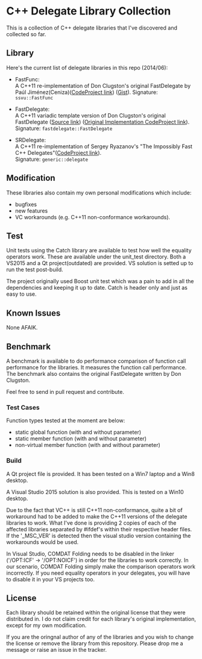 C++ Delegate Library Collection
===============================

This is a collection of C++ delegate libraries that I've discovered and collected so far.

## Library
Here's the current list of delegate libraries in this repo (2014/06):
 * FastFunc:  
   A C++11 re-implementation of Don Clugston's original FastDelegate by Paúl Jiménez(Ceniza)([CodeProject link](http://www.codeproject.com/Articles/7150/Member-Function-Pointers-and-the-Fastest-Possible))
([Gist](https://gist.github.com/yxbh/997d5a7791e3fe18e94f)).
   Signature: `ssvu::FastFunc`  

 * FastDelegate:  
   A C++11 variadic template version of Don Clugston's original FastDelegate ([Source link](https://sites.google.com/site/ceniza666/cpp))
([Original Implementation CodeProject link](http://www.codeproject.com/Articles/7150/Member-Function-Pointers-and-the-Fastest-Possible)).
  Signature: `fastdelegate::FastDelegate`

 * SRDelegate:  
   A C++11 re-implementation of Sergey Ryazanov's "The Impossibly Fast C++ Delegates"([CodeProject link](http://www.codeproject.com/Articles/11015/The-Impossibly-Fast-C-Delegates)).  
   Signature: `generic::delegate`  


## Modification
These libraries also contain my own personal modifications which include:
 * bugfixes
 * new features
 * VC workarounds (e.g. C++11 non-conformance workarounds).

## Test
Unit tests using the Catch library are available to test how well the equality operators work. These are available under the unit_test directory. Both a VS2015 and a Qt project(outdated) are provided. VS solution is setted up to run the test post-build.

The project originally used Boost unit test which was a pain to add in all the dependencies and keeping it up to date. Catch is header only and just as easy to use.

## Known Issues
None AFAIK.

## Benchmark
A benchmark is available to do performance comparison of function call performance for the libraries. It measures the function call performance. The benchmark also contains the original FastDelegate written by Don Clugston.

Feel free to send in pull request and contribute.

### Test Cases
Function types tested at the moment are below:
 * static global function (with and without parameter)
 * static member function (with and without parameter)
 * non-virtual member function (with and without parameter)

### Build
A Qt project file is provided. It has been tested on a Win7 laptop and a Win8 desktop.

A Visual Studio 2015 solution is also provided. This is tested on a Win10 desktop.

Due to the fact that VC++ is still C++11 non-conformance, quite a bit of workaround had to be added to make the C++11 versions of the delegate libraries to work. What I've done is providing 2 copies of each of the affected libraries separated by #ifdef's within their respective header files. If the '_MSC_VER' is detected then the visual studio version containing the workarounds would be used.

In Visual Studio, COMDAT Folding needs to be disabled in the linker ('/OPT:ICF' -> '/OPT:NOICF') in order for the libraries to work correctly. In our scenario, COMDAT Folding simply make the comparison operators work incorrectly. If you need equality operators in your delegates, you will have to disable it in your VS projects too.

## License
Each library should be retained within the original license that they were distributed in. I do not claim credit for each library's original implementation, except for my own modification.

If you are the oringnal author of any of the libraries and you wish to change the license or remove the library from this repository. Please drop me a message or raise an issue in the tracker.

